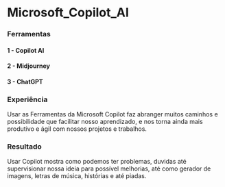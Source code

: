 # Microsoft_Copilot_AI

### Ferramentas
#### 1 - Copilot AI 
#### 2 - Midjourney
#### 3 - ChatGPT

### Experiência 
Usar as Ferramentas da Microsoft Copilot faz abranger muitos caminhos e possibilidade que facilitar nosso aprendizado, e nos torna ainda mais produtivo e ágil com nossos projetos e trabalhos.
### Resultado 
Usar Copilot mostra como podemos ter problemas, duvidas até supervisionar nossa ideia para possível melhorias, até como gerador de imagens, letras de música, histórias e até piadas.
